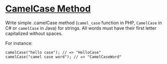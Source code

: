 # [CamelCase Method](https://www.codewars.com/kata/camelcase-method "https://www.codewars.com/kata/587731fda577b3d1b0001196")

Write simple .camelCase method (`camel_case` function in PHP, `CamelCase` in C# or `camelCase` in Java) for strings. All words must have their first letter capitalized without spaces.

For instance:
```
camelCase("hello case"); // => "HelloCase"
camelCase("camel case word"); // => "CamelCaseWord"
```